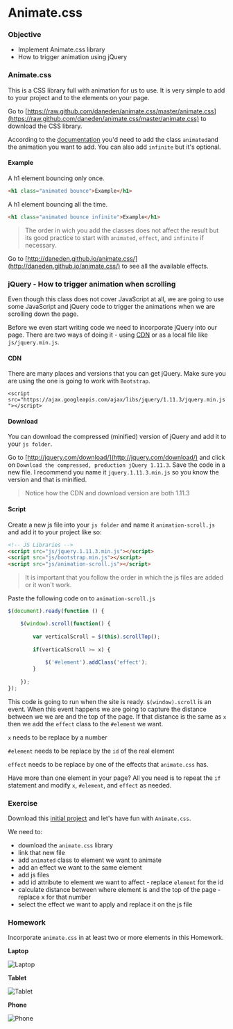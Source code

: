 # Animate.css

### Objective

* Implement Animate.css library
* How to trigger animation using jQuery

### Animate.css

This is a CSS library full with animation for us to use. It is very simple to add to your project and to the elements on your page.

Go to [https://raw.github.com/daneden/animate.css/master/animate.css](https://raw.github.com/daneden/animate.css/master/animate.css) to download the CSS library.

According to the [documentation](https://github.com/daneden/animate.css) you'd need to add the class `animated`and the animation you want to add. You can also add `infinite` but it's optional.

#### Example

A h1 element bouncing only once.
```html
<h1 class="animated bounce">Example</h1>
```

A h1 element bouncing all the time.
```html
<h1 class="animated bounce infinite">Example</h1>
```

> The order in wich you add the classes does not affect the result but its good practice to start with `animated`, `effect`, and `infinite` if necessary.


Go to [http://daneden.github.io/animate.css/](http://daneden.github.io/animate.css/) to see all the available effects.

### jQuery - How to trigger animation when scrolling

Even though this class does not cover JavaScript at all, we are going to use some JavaScript and jQuery code to trigger the animations when we are scrolling down the page.

Before we even start writing code we need to incorporate jQuery into our page. There are two ways of doing it - using [CDN](https://en.wikipedia.org/wiki/Content_delivery_network) or as a local file like `js/jquery.min.js`.

#### CDN

There are many places and versions that you can get jQuery. Make sure you are using the one is going to work with `Bootstrap`.

`<script src="https://ajax.googleapis.com/ajax/libs/jquery/1.11.3/jquery.min.js"></script>`

#### Download

You can download the compressed (minified) version of jQuery and add it to your `js folder`.

Go to [http://jquery.com/download/](http://jquery.com/download/) and click on `Download the compressed, production jQuery 1.11.3`. Save the code in a new file. I recommend you name it `jquery.1.11.3.min.js` so you know the version and that is minified.

> Notice how the CDN and download version are both 1.11.3

#### Script

Create a new js file into your `js folder` and name it `animation-scroll.js` and add it to your project like so:

```html
<!-- JS Libraries -->
<script src="js/jquery.1.11.3.min.js"></script>
<script src="js/bootstrap.min.js"></script>
<script src="js/animation-scroll.js"></script>
```

> It is important that you follow the order in which the js files are added or it won't work.

Paste the following code on to `animation-scroll.js`

```js
$(document).ready(function () {

    $(window).scroll(function() {
    
        var verticalScroll = $(this).scrollTop();
        
        if(verticalScroll >= x) {
        
            $('#element').addClass('effect');
        }
    
    });
});
```
This code is going to run when the site is ready. `$(window).scroll` is an event. When this event happens we are going to capture the distance between we we are and the top of the page. If that distance is the same as `x` then we add the `effect` class to the `#element` we want.

`x` needs to be replace by a number

`#element` needs to be replace by the `id` of the real element

`effect` needs to be replace by one of the effects that `animate.css` has.

Have more than one element in your page? All you need is to repeat the `if` statement and modify `x`, `#element`, and `effect` as needed.

### Exercise

Download this [initial project](HTMLIntroductory/archives/W8D1Exercise.zip) and let's have fun with `Animate.css`. 

We need to:
* download the `animate.css` library
* link that new file
* add `animated` class to element we want to animate
* add an effect we want to the same element
* add js files
* add id attribute to element we want to affect - replace `element` for the id
* calculate distance between where element is and the top of the page - replace x for that number
* select the effect we want to apply and replace it on the js file

### Homework

Incorporate `animate.css` in at least two or more elements in this Homework.

**Laptop**

![Laptop](../images/16/laptop.jpg)

**Tablet**

![Tablet](../images/16/tablet.jpg)

**Phone**

![Phone](../images/16/phone.jpg)

